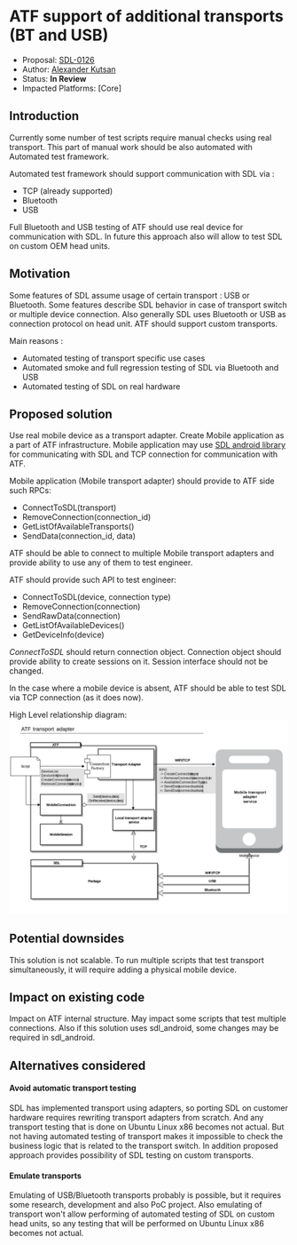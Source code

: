 # ATF support of additional transports (BT and USB)

* Proposal: [SDL-0126](0126-atf-additional-transports.md)
* Author: [Alexander Kutsan](https://github.com/LuxoftAKutsan)
* Status: **In Review**
* Impacted Platforms: [Core]

## Introduction

Currently some number of test scripts require manual checks using real transport. 
This part of manual work should be also automated with Automated test framework.

Automated test framework should support communication with SDL via :
 - TCP (already supported)
 - Bluetooth
 - USB
 
Full Bluetooth and USB testing of ATF should use real device for communication with SDL.
In future this approach also will allow to test SDL on custom OEM head units.

## Motivation

Some features of SDL assume usage of certain transport : USB or Bluetooth.
Some features describe SDL behavior in case of transport switch or multiple device connection.
Also generally SDL uses Bluetooth or USB as connection protocol on head unit. 
ATF should support custom transports. 

Main reasons :
 - Automated testing of transport specific use cases
 - Automated smoke and full regression testing of SDL via Bluetooth and USB
 - Automated testing of SDL on real hardware
 
## Proposed solution

Use real mobile device as a transport adapter.
Create Mobile application as a part of ATF infrastructure. 
Mobile application may use [SDL android library](https://github.com/smartdevicelink/sdl_android)
for communicating with SDL and TCP connection for communication with ATF.

Mobile application (Mobile transport adapter) should provide to ATF side such RPCs:
 - ConnectToSDL(transport)
 - RemoveConnection(connection_id)
 - GetListOfAvailableTransports()
 - SendData(connection_id, data)
 
ATF should be able to connect to multiple Mobile transport adapters and provide ability to use any of them to test engineer. 

ATF should provide such API to test engineer: 
 - ConnectToSDL(device, connection type)
 - RemoveConnection(connection)
 - SendRawData(connection)
 - GetListOfAvailableDevices()
 - GetDeviceInfo(device)
 
_СonnectToSDL_ should return connection object.
Connection object should provide ability to create sessions on it. Session interface should not be changed.  

In the case where a mobile device is absent, ATF should be able to test SDL via TCP connection (as it does now).

High Level relationship diagram: 
![High Level relationship diagram](/assets/proposals/nnnn-ATF-Additional-Transports/atf_transport_adapter.png)

## Potential downsides

This solution is not scalable. 
To run multiple scripts that test transport simultaneously, it will require adding a physical mobile device.

## Impact on existing code

Impact on ATF internal structure.
May impact some scripts that test multiple connections.
Also if this solution uses sdl_android, some changes may be required in sdl_android. 

## Alternatives considered

#### Avoid automatic transport testing

 SDL has implemented transport using adapters, so porting SDL on customer hardware requires rewriting transport adapters from scratch.
 And any transport testing that is done on Ubuntu Linux x86 becomes not actual.
 But not having automated testing of transport makes it impossible to check the business logic that is related to the transport switch.
 In addition proposed approach provides possibility of SDL testing on custom transports.
 
 #### Emulate transports
 
 Emulating of USB/Bluetooth transports probably is possible, but it requires some research, development and also PoC project. 
 Also emulating of transport won't allow performing of automated testing of SDL on custom head units, so any testing that will be performed on Ubuntu Linux x86 becomes not actual. 
